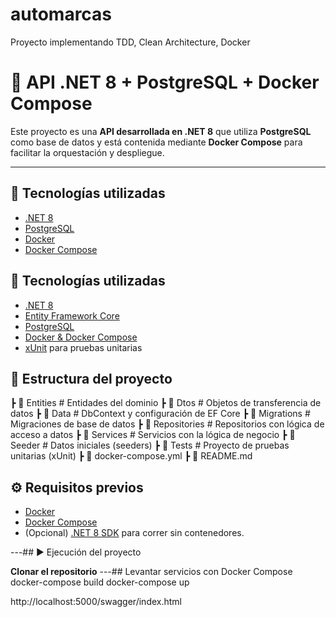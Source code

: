 # automarcas
Proyecto implementando TDD, Clean Architecture, Docker
# 📌 API .NET 8 + PostgreSQL + Docker Compose

Este proyecto es una **API desarrollada en .NET 8** que utiliza **PostgreSQL** como base de datos y está contenida mediante **Docker Compose** para facilitar la orquestación y despliegue.

---

## 🚀 Tecnologías utilizadas
- [.NET 8](https://dotnet.microsoft.com/)
- [PostgreSQL](https://www.postgresql.org/)
- [Docker](https://www.docker.com/)
- [Docker Compose](https://docs.docker.com/compose/)

## 🚀 Tecnologías utilizadas
- [.NET 8](https://dotnet.microsoft.com/)  
- [Entity Framework Core](https://learn.microsoft.com/ef/core/)  
- [PostgreSQL](https://www.postgresql.org/)  
- [Docker & Docker Compose](https://docs.docker.com/compose/)  
- [xUnit](https://xunit.net/) para pruebas unitarias
  
## 📂 Estructura del proyecto
┣ 📂 Entities # Entidades del dominio
┣ 📂 Dtos # Objetos de transferencia de datos
┣ 📂 Data # DbContext y configuración de EF Core
┣ 📂 Migrations # Migraciones de base de datos
┣ 📂 Repositories # Repositorios con lógica de acceso a datos
┣ 📂 Services # Servicios con la lógica de negocio
┣ 📂 Seeder # Datos iniciales (seeders)
┣ 📂 Tests # Proyecto de pruebas unitarias (xUnit)
┣ 📜 docker-compose.yml
┣ 📜 README.md

## ⚙️ Requisitos previos
- [Docker](https://docs.docker.com/get-docker/)  
- [Docker Compose](https://docs.docker.com/compose/)  
- (Opcional) [.NET 8 SDK](https://dotnet.microsoft.com/en-us/download/dotnet/8.0) para correr sin contenedores.  

---## ▶️ Ejecución del proyecto

**Clonar el repositorio**
---## Levantar servicios con Docker Compose
      docker-compose build
      docker-compose up


http://localhost:5000/swagger/index.html